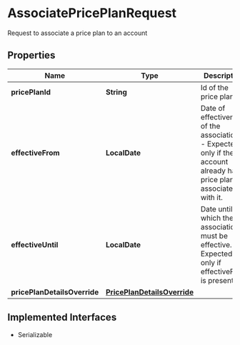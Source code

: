 

# AssociatePricePlanRequest

Request to associate a price plan to an account

## Properties

| Name | Type | Description | Notes |
|------------ | ------------- | ------------- | -------------|
|**pricePlanId** | **String** | Id of the price plan |  |
|**effectiveFrom** | **LocalDate** | Date of effectiveness of the association. - Expected only if the account already has a price plan associated with it.  |  |
|**effectiveUntil** | **LocalDate** | Date until which the association must be effective. - Expected only if effectiveFrom is present.  |  |
|**pricePlanDetailsOverride** | [**PricePlanDetailsOverride**](PricePlanDetailsOverride.md) |  |  [optional] |


## Implemented Interfaces

* Serializable


